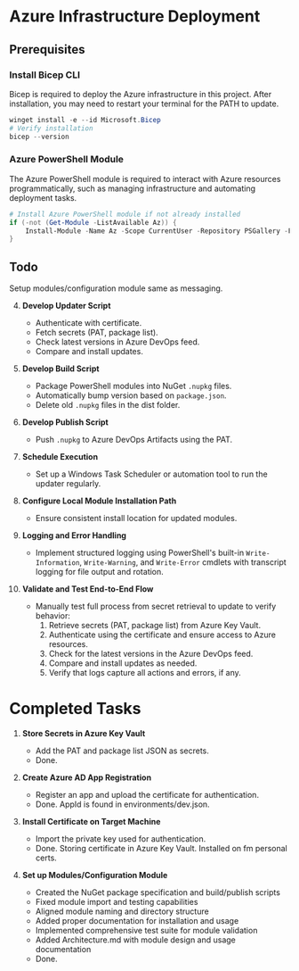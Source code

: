 # Azure Infrastructure Deployment

## Prerequisites

### Install Bicep CLI
Bicep is required to deploy the Azure infrastructure in this project.
After installation, you may need to restart your terminal for the PATH to update. 

```powershell
winget install -e --id Microsoft.Bicep
# Verify installation
bicep --version
```

### Azure PowerShell Module
The Azure PowerShell module is required to interact with Azure resources programmatically, such as managing infrastructure and automating deployment tasks.
```powershell
# Install Azure PowerShell module if not already installed
if (-not (Get-Module -ListAvailable Az)) {
    Install-Module -Name Az -Scope CurrentUser -Repository PSGallery -Force
}
```

## Todo

Setup modules/configuration module same as messaging. 


4. **Develop Updater Script**
    - Authenticate with certificate.
    - Fetch secrets (PAT, package list).
    - Check latest versions in Azure DevOps feed.
    - Compare and install updates.

5. **Develop Build Script**
    - Package PowerShell modules into NuGet `.nupkg` files.
    - Automatically bump version based on `package.json`.
    - Delete old `.nupkg` files in the dist folder.

6. **Develop Publish Script**
    - Push `.nupkg` to Azure DevOps Artifacts using the PAT.

7. **Schedule Execution**
    - Set up a Windows Task Scheduler or automation tool to run the updater regularly.

8. **Configure Local Module Installation Path**
    - Ensure consistent install location for updated modules.

9. **Logging and Error Handling**
    - Implement structured logging using PowerShell's built-in `Write-Information`, `Write-Warning`, and `Write-Error` cmdlets with transcript logging for file output and rotation.

10. **Validate and Test End-to-End Flow**
    - Manually test full process from secret retrieval to update to verify behavior:
        1. Retrieve secrets (PAT, package list) from Azure Key Vault.
        2. Authenticate using the certificate and ensure access to Azure resources.
        3. Check for the latest versions in the Azure DevOps feed.
        4. Compare and install updates as needed.
        5. Verify that logs capture all actions and errors, if any.



# Completed Tasks

1. **Store Secrets in Azure Key Vault**
    - Add the PAT and package list JSON as secrets.
    - Done.

2. **Create Azure AD App Registration**
    - Register an app and upload the certificate for authentication.
    - Done. AppId is found in environments/dev.json.

3. **Install Certificate on Target Machine**
    - Import the private key used for authentication.
    - Done. Storing certificate in Azure Key Vault. Installed on fm personal certs.

4. **Set up Modules/Configuration Module**
    - Created the NuGet package specification and build/publish scripts
    - Fixed module import and testing capabilities
    - Aligned module naming and directory structure
    - Added proper documentation for installation and usage
    - Implemented comprehensive test suite for module validation
    - Added Architecture.md with module design and usage documentation
    - Done.
